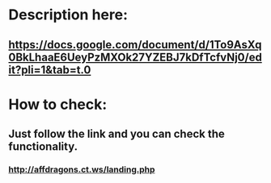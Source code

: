# Description here:
## https://docs.google.com/document/d/1To9AsXq0BkLhaaE6UeyPzMXOk27YZEBJ7kDfTcfvNj0/edit?pli=1&tab=t.0

# How to check:
## Just follow the link and you can check the functionality.
### http://affdragons.ct.ws/landing.php

